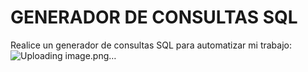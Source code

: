 # GENERADOR DE CONSULTAS SQL

Realice un generador de consultas SQL para automatizar mi trabajo:
![Uploading image.png…]()
